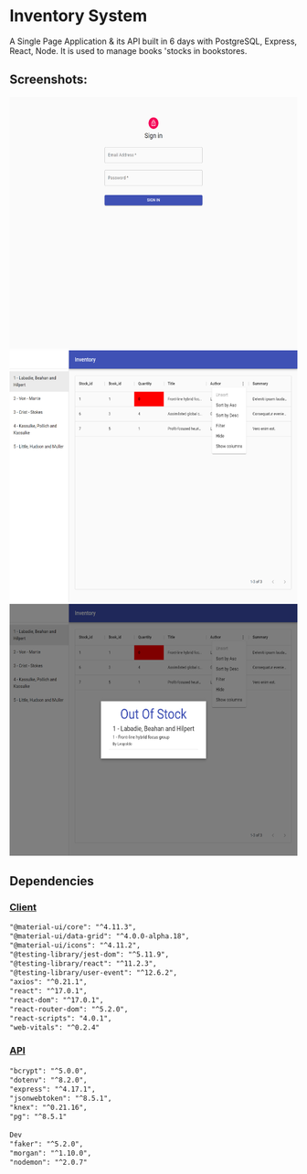 # Inventory System

A Single Page Application & its API built in 6 days with PostgreSQL, Express, React, Node.
It is used to manage books 'stocks in bookstores.

## Screenshots:

<p align="center">
  <img src="./docs/LoginPage.png" width="583" height="441">
  <img src="./docs/HomePage.png" width="583" height="441">
  <img src="./docs/AlertSystem.png" width="583" height="441">
</p>

## Dependencies

### [Client](./frontend)

    "@material-ui/core": "^4.11.3",
    "@material-ui/data-grid": "^4.0.0-alpha.18",
    "@material-ui/icons": "^4.11.2",
    "@testing-library/jest-dom": "^5.11.9",
    "@testing-library/react": "^11.2.3",
    "@testing-library/user-event": "^12.6.2",
    "axios": "^0.21.1",
    "react": "^17.0.1",
    "react-dom": "^17.0.1",
    "react-router-dom": "^5.2.0",
    "react-scripts": "4.0.1",
    "web-vitals": "^0.2.4"

### [API](./backend)

    "bcrypt": "^5.0.0",
    "dotenv": "^8.2.0",
    "express": "^4.17.1",
    "jsonwebtoken": "^8.5.1",
    "knex": "^0.21.16",
    "pg": "^8.5.1"

    Dev
    "faker": "^5.2.0",
    "morgan": "^1.10.0",
    "nodemon": "^2.0.7"
